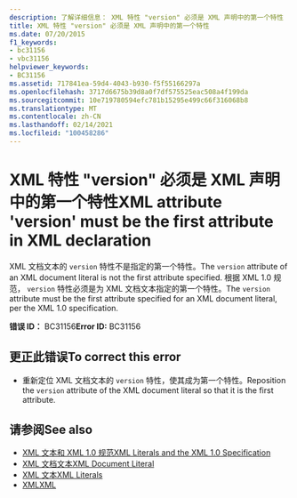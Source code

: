 ```yaml
---
description: 了解详细信息： XML 特性 "version" 必须是 XML 声明中的第一个特性
title: XML 特性 "version" 必须是 XML 声明中的第一个特性
ms.date: 07/20/2015
f1_keywords:
- bc31156
- vbc31156
helpviewer_keywords:
- BC31156
ms.assetid: 717841ea-59d4-4043-b930-f5f55166297a
ms.openlocfilehash: 3717d6675b39d8a0f7df575525eac508a4f199da
ms.sourcegitcommit: 10e719780594efc781b15295e499c66f316068b8
ms.translationtype: MT
ms.contentlocale: zh-CN
ms.lasthandoff: 02/14/2021
ms.locfileid: "100458286"
---
```

# <a name="xml-attribute-version-must-be-the-first-attribute-in-xml-declaration"></a><span data-ttu-id="59ac7-103">XML 特性 "version" 必须是 XML 声明中的第一个特性</span><span class="sxs-lookup"><span data-stu-id="59ac7-103">XML attribute 'version' must be the first attribute in XML declaration</span></span>

<span data-ttu-id="59ac7-104">XML 文档文本的 `version` 特性不是指定的第一个特性。</span><span class="sxs-lookup"><span data-stu-id="59ac7-104">The `version` attribute of an XML document literal is not the first attribute specified.</span></span> <span data-ttu-id="59ac7-105">根据 XML 1.0 规范， `version` 特性必须是为 XML 文档文本指定的第一个特性。</span><span class="sxs-lookup"><span data-stu-id="59ac7-105">The `version` attribute must be the first attribute specified for an XML document literal, per the XML 1.0 specification.</span></span>  
  
 <span data-ttu-id="59ac7-106">**错误 ID：** BC31156</span><span class="sxs-lookup"><span data-stu-id="59ac7-106">**Error ID:** BC31156</span></span>  
  
## <a name="to-correct-this-error"></a><span data-ttu-id="59ac7-107">更正此错误</span><span class="sxs-lookup"><span data-stu-id="59ac7-107">To correct this error</span></span>  
  
- <span data-ttu-id="59ac7-108">重新定位 XML 文档文本的 `version` 特性，使其成为第一个特性。</span><span class="sxs-lookup"><span data-stu-id="59ac7-108">Reposition the `version` attribute of the XML document literal so that it is the first attribute.</span></span>  
  
## <a name="see-also"></a><span data-ttu-id="59ac7-109">请参阅</span><span class="sxs-lookup"><span data-stu-id="59ac7-109">See also</span></span>

- [<span data-ttu-id="59ac7-110">XML 文本和 XML 1.0 规范</span><span class="sxs-lookup"><span data-stu-id="59ac7-110">XML Literals and the XML 1.0 Specification</span></span>](../programming-guide/language-features/xml/xml-literals-and-the-xml-1-0-specification.md)
- [<span data-ttu-id="59ac7-111">XML 文档文本</span><span class="sxs-lookup"><span data-stu-id="59ac7-111">XML Document Literal</span></span>](../language-reference/xml-literals/xml-document-literal.md)
- [<span data-ttu-id="59ac7-112">XML 文本</span><span class="sxs-lookup"><span data-stu-id="59ac7-112">XML Literals</span></span>](../language-reference/xml-literals/index.md)
- [<span data-ttu-id="59ac7-113">XML</span><span class="sxs-lookup"><span data-stu-id="59ac7-113">XML</span></span>](../programming-guide/language-features/xml/index.md)
